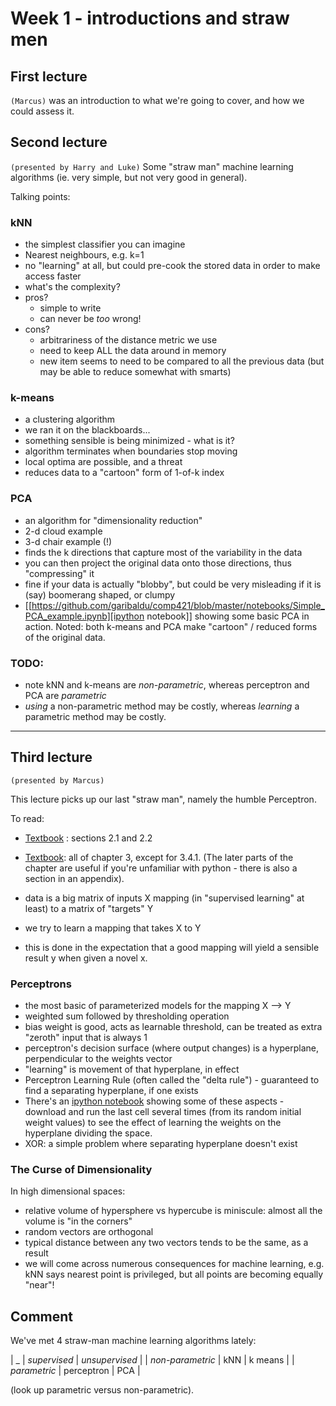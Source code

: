 # Week 1 - introductions and straw men

## First lecture 
`(Marcus)`
was an introduction to what we're going to cover, and how we could assess it.


## Second lecture
`(presented by Harry and Luke)`
Some "straw man" machine learning algorithms (ie. very simple, but not very good in general).

Talking points:

### kNN
 * the simplest classifier you can imagine
 * Nearest neighbours, e.g. k=1
 * no "learning" at all, but could pre-cook the stored data in order to make access faster
 * what's the complexity?
 * pros?
    * simple to write
    * can never be _too_ wrong!
 * cons?
    * arbitrariness of the distance metric we use
    * need to keep ALL the data around in memory
    * new item seems to need to be compared to all the previous data (but may be able to reduce somewhat with smarts)

### k-means
 * a clustering algorithm
 * we ran it on the blackboards...
 * something sensible is being minimized - what is it?
 * algorithm terminates when boundaries stop moving
 * local optima are possible, and a threat
 * reduces data to a "cartoon" form of 1-of-k index

### PCA
 * an algorithm for "dimensionality reduction"
 * 2-d cloud example
 * 3-d chair example (!)
 * finds the k directions that capture most of the variability in the data
 * you can then project the original data onto those directions, thus "compressing" it
 * fine if your data is actually "blobby", but could be very misleading if it is (say) boomerang shaped, or clumpy
 * [[https://github.com/garibaldu/comp421/blob/master/notebooks/Simple_PCA_example.ipynb][ipython notebook]] showing some basic PCA in action.
Noted: both k-means and PCA make "cartoon" / reduced forms of the original data.

### TODO: 
 * note kNN and k-means are _non-parametric_, whereas perceptron and PCA are _parametric_
 * _using_ a non-parametric method may be costly, whereas _learning_ a parametric method may be costly.

---
## Third lecture
`(presented by Marcus)`

This lecture picks up our last "straw man", namely the humble Perceptron.

To read: 
 * [Textbook](http://vuw.eblib.com/patron/FullRecord.aspx?p=1591570][Textbook) : sections 2.1 and 2.2
 * [Textbook](http://vuw.eblib.com/patron/FullRecord.aspx?p=1591570][Textbook): all of chapter 3, except for 3.4.1. (The later parts of the chapter are useful if you're unfamiliar with python - there is also a section in an appendix).


 * data is a big matrix of inputs X mapping (in "supervised learning" at least) to a matrix of "targets" Y
 * we try to learn a mapping that takes X to Y
 * this is done in the expectation that a good mapping will yield a sensible result y when given a novel x.

### Perceptrons

 * the most basic of parameterized models for the mapping X --> Y
 * weighted sum followed by thresholding operation
 * bias weight is good, acts as learnable threshold, can be treated as extra "zeroth" input that is always 1
 * perceptron's decision surface (where output changes) is a hyperplane, perpendicular to the weights vector
 * "learning" is movement of that hyperplane, in effect
 * Perceptron Learning Rule (often called the "delta rule") - guaranteed to find a separating hyperplane, if one exists
 * There's an [ipython notebook](https://github.com/garibaldu/comp421/blob/master/notebooks/super-simple-Perceptron.ipynb) showing some of these aspects - download and run the last cell several times (from its random initial weight values) to see the effect of learning the weights on the hyperplane dividing the space.
 * XOR: a simple problem where separating hyperplane doesn't exist

### The Curse of Dimensionality

In high dimensional spaces:
 * relative volume of hypersphere vs hypercube is miniscule: almost all the volume is "in the corners"
 * random vectors are orthogonal
 * typical distance between any two vectors tends to be the same, as a result
 * we will come across numerous consequences for machine learning, e.g. kNN says nearest point is privileged, but all points are becoming equally "near"!

## Comment

We've met 4 straw-man machine learning algorithms lately:

| _                | *supervised* | *unsupervised* |
| *non-parametric* | kNN            | k means |
| *parametric*     | perceptron     | PCA     |
 
(look up parametric versus non-parametric).
